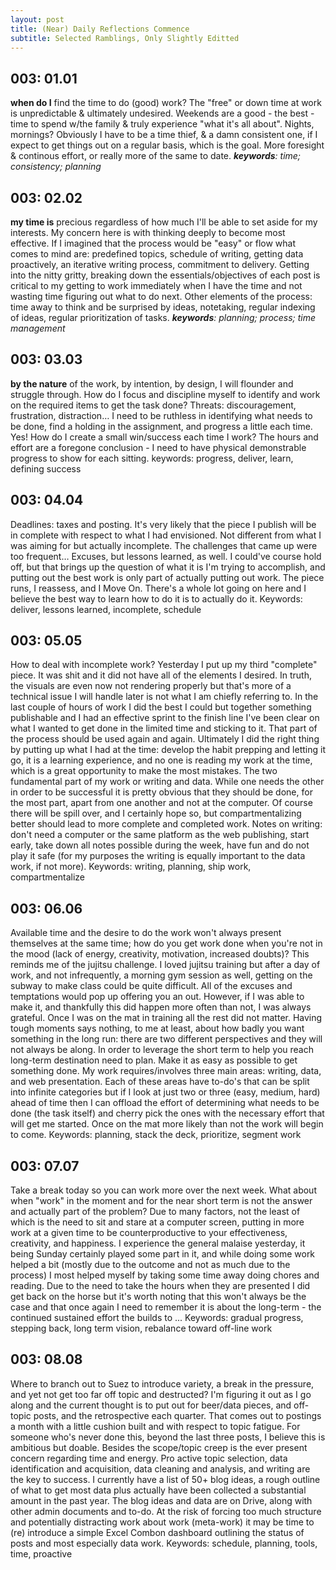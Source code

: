```yaml
---
layout: post
title: (Near) Daily Reflections Commence
subtitle: Selected Ramblings, Only Slightly Editted
---
```


## 003: 01.01
**when do I** find the time to do (good) work? The "free" or down time at work is unpredictable & ultimately undesired. Weekends are a good - the best - time to spend w/the family & truly experience "what it's all about". Nights, mornings? Obviously I have to be a time thief, & a damn consistent one, if I expect to get things out on a regular basis, which is the goal. More foresight & continous effort, or really more of the same to date. _**keywords**: time; consistency; planning_

## 003: 02.02
**my time is** precious regardless of how much I'll be able to set aside
for my interests. My concern here is with thinking deeply to become
most effective. If I imagined that the process would be "easy" or flow
what comes to mind are: predefined topics, schedule of writing,
getting data proactively, an iterative writing process, commitment to
delivery. Getting into the nitty gritty, breaking down the
essentials/objectives of each post is critical to my getting to work
immediately when I have the time and not wasting time figuring out
what to do next. Other elements of the process: time away to think and
be surprised by ideas, notetaking, regular indexing of ideas, regular
prioritization of tasks. _**keywords**: planning; process; time management_

## 003: 03.03
**by the nature** of the work, by intention, by design, I will flounder
and struggle through. How do I focus and discipline myself to identify
and work on the required items to get the task done? Threats:
discouragement, frustration, distraction… I need to be ruthless in
identifying what needs to be done, find a holding in the assignment,
and progress a little each time. Yes! How do I create a small
win/success each time I work? The hours and effort are a foregone
conclusion - I need to have physical demonstrable progress to show for
each sitting. 
keywords: progress, deliver, learn, defining success

## 003: 04.04
Deadlines: taxes and posting. It's very likely that the piece I
publish will be in complete with respect to what I had envisioned. Not
different from what I was aiming for but actually incomplete. The
challenges that came up were too frequent… Excuses, but lessons
learned, as well. I could've course hold off, but that brings up the
question of what it is I'm trying to accomplish, and putting out the
best work is only part of actually putting out work. The piece runs, I
reassess, and I Move On. There's a whole lot going on here and I
believe the best way to learn how to do it is to actually do it.
Keywords: deliver, lessons learned, incomplete, schedule

## 003: 05.05
How to deal with incomplete work? Yesterday I put up my third
"complete" piece. It was shit and it did not have all of the elements
I desired. In truth, the visuals are even now not rendering properly
but that's more of a technical issue I will handle later is not what I
am chiefly referring to. In the last couple of hours of work I did the
best I could but together something publishable and I had an effective
sprint to the finish line I've been clear on what I wanted to get done
in the limited time and sticking to it. That part of the process
should be used again and again. Ultimately I did the right thing by
putting up what I had at the time: develop the habit prepping and
letting it go, it is a learning experience, and no one is reading my
work at the time, which is a great opportunity to make the most
mistakes. The two fundamental part of my work or writing and data.
While one needs the other in order to be successful it is pretty
obvious that they should be done, for the most part, apart from one
another and not at the computer. Of course there will be spill over,
and I certainly hope so, but compartmentalizing better should lead to
more complete and completed work. Notes on writing: don't need a
computer or the same platform as the web publishing, start early, take
down all notes possible during the week, have fun and do not play it
safe (for my purposes the writing is equally important to the data
work, if not more). Keywords: writing, planning, ship work,
compartmentalize

## 003: 06.06
Available time and the desire to do the work won't always present
themselves at the same time; how do you get work done when you're not
in the mood (lack of energy, creativity, motivation, increased
doubts)? This reminds me of the jujitsu challenge. I loved jujitsu
training but after a day of work, and not infrequently, a morning gym
session as well, getting on the subway to make class could be quite
difficult. All of the excuses and temptations would pop up offering
you an out. However, if I was able to make it, and thankfully this did
happen more often than not, I was always grateful. Once I was on the
mat in training all the rest did not matter. Having tough moments says
nothing, to me at least, about how badly you want something in the
long run: there are two different perspectives and they will not
always be along. In order to leverage the short term to help you reach
long-term destination need to plan. Make it as easy as possible to get
something done. My work requires/involves three main areas: writing,
data, and web presentation. Each of these areas have to-do's that can
be split into infinite categories but if I look at just two or three
(easy, medium, hard) ahead of time then I can offload the effort of
determining what needs to be done (the task itself) and cherry pick
the ones with the necessary effort that will get me started. Once on
the mat more likely than not the work will begin to come. Keywords:
planning, stack the deck, prioritize, segment work

## 003: 07.07
Take a break today so you can work more over the next week. What about
when "work" in the moment and for the near short term is not the
answer and actually part of the problem? Due to many factors, not the
least of which is the need to sit and stare at a computer screen,
putting in more work at a given time to be counterproductive to your
effectiveness, creativity, and happiness. I experience the general
malaise yesterday, it being Sunday certainly played some part in it,
and while doing some work helped a bit (mostly due to the outcome and
not as much due to the process) I most helped myself by taking some
time away doing chores and reading. Due to the need to take the hours
when they are presented I did get back on the horse but it's worth
noting that this won't always be the case and that once again I need
to remember it is about the long-term - the continued sustained effort
the builds to ... Keywords: gradual progress, stepping back, long term
vision, rebalance toward off-line work

## 003: 08.08
Where to branch out to Suez to introduce variety, a break in the
pressure, and yet not get too far off topic and destructed? I'm
figuring it out as I go along and the current thought is to put out
for beer/data pieces, and off-topic posts, and the retrospective each
quarter. That comes out to postings a month with a little cushion
built and with respect to topic fatigue. For someone who's never done
this, beyond the last three posts, I believe this is ambitious but
doable. Besides the scope/topic creep is the ever present concern
regarding time and energy. Pro active topic selection, data
identification and acquisition, data cleaning and analysis, and
writing are the key to success. I currently have a list of 50+ blog
ideas, a rough outline of what to get most data plus actually have
been collected a substantial amount in the past year. The blog ideas
and data are on Drive, along with other admin documents and to-do. At
the risk of forcing too much structure and potentially distracting
work about work (meta-work) it may be time to (re) introduce a simple
Excel Combon dashboard outlining the status of posts and most
especially data work. Keywords: schedule, planning, tools, time,
proactive
